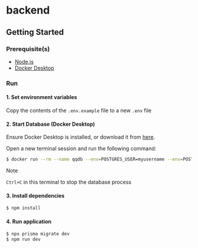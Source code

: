 # backend

## Getting Started

### Prerequisite(s)

- [Node.js](https://nodejs.org/)
- [Docker Desktop](https://www.docker.com/products/docker-desktop/)

### Run

#### 1. Set environment variables

Copy the contents of the `.env.example` file to a new `.env` file

#### 2. Start Database (Docker Desktop)

Ensure Docker Desktop is installed, or download it from [here](https://www.docker.com/products/docker-desktop/).

Open a new terminal session and run the following command:

```sh
$ docker run --rm --name qqdb --env=POSTGRES_USER=myusername --env=POSTGRES_PASSWORD=mypassword --env=POSTGRES_DB=mydb -p 5432:5432 postgres:15-alpine
```

> [!NOTE]
>
> `Ctrl+C` in this terminal to stop the database process

#### 3. Install dependencies

```sh
$ npm install
```

#### 4. Run application

```sh
$ npx prisma migrate dev
$ npm run dev
```
